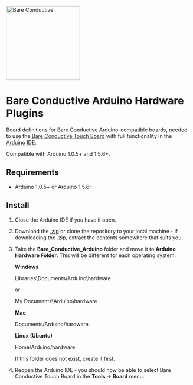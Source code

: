 <a href="http://www.bareconductive.com/"><img src="https://www.dropbox.com/s/5c4yatkrnqqbgrm/BareConductive.LOGO_553x221.jpg?dl=1" width="200px" alt="Bare Conductive" /></a>

# Bare Conductive Arduino Hardware Plugins

Board definitions for Bare Conductive Arduino-compatible boards, needed to use the [Bare Conductive Touch Board](http://www.bareconductive.com/touch-board) with full functionality in the [Arduino IDE](http://arduino.cc/en/main/software). 

Compatible with Arduino 1.0.5+ and 1.5.6+.

## Requirements

* Arduino 1.0.5+ or Arduino 1.5.6+


## Install

1. Close the Arduino IDE if you have it open.
1. Download the [.zip](https://github.com/bareconductive/bare-conductive-arduino/archive/public.zip) or clone the repository to your local machine - if downloading the .zip, extract the contents somewhere that suits you.
1. Take the **Bare_Conductive_Arduino** folder and move it to **Arduino Hardware Folder**. This will be different for each operating system: 

	**Windows**
	
	Libraries\\Documents\\Arduino\\hardware
	
	or
	
	My Documents\\Arduino\\hardware
	
	**Mac**
	
	Documents/Arduino/hardware
	
	**Linux (Ubuntu)**
	
	Home/Arduino/hardware


	If this folder does not exist, create it first.
1. Reopen the Arduino IDE - you should now be able to select Bare Conductive Touch Board in the **Tools -> Board** menu.




